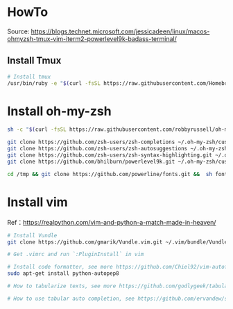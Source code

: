 # HowTo

Source: https://blogs.technet.microsoft.com/jessicadeen/linux/macos-ohmyzsh-tmux-vim-iterm2-powerlevel9k-badass-terminal/

## Install Tmux

```bash
# Install tmux
/usr/bin/ruby -e "$(curl -fsSL https://raw.githubusercontent.com/Homebrew/install/master/install)"
```

# Install oh-my-zsh

```bash
sh -c "$(curl -fsSL https://raw.githubusercontent.com/robbyrussell/oh-my-zsh/master/tools/install.sh)"

git clone https://github.com/zsh-users/zsh-completions ~/.oh-my-zsh/custom/plugins/zsh-completions
git clone https://github.com/zsh-users/zsh-autosuggestions ~/.oh-my-zsh/custom/plugins/zsh-autosuggestions
git clone https://github.com/zsh-users/zsh-syntax-highlighting.git ~/.oh-my-zsh/custom/plugins/zsh-syntax-highlighting
git clone https://github.com/bhilburn/powerlevel9k.git ~/.oh-my-zsh/custom/themes/powerlevel9k

cd /tmp && git clone https://github.com/powerline/fonts.git &&  sh fonts/install.sh && cd -
```

# Install vim

Ref：https://realpython.com/vim-and-python-a-match-made-in-heaven/

```bash
# Install Vundle
git clone https://github.com/gmarik/Vundle.vim.git ~/.vim/bundle/Vundle.vim

# Get .vimrc and run `:PluginInstall` in vim

# Install code formatter, see more https://github.com/Chiel92/vim-autoformat
sudo apt-get install python-autopep8

# How to tabularize texts, see more https://github.com/godlygeek/tabular

# How to use tabular auto completion, see https://github.com/ervandew/supertab
```
